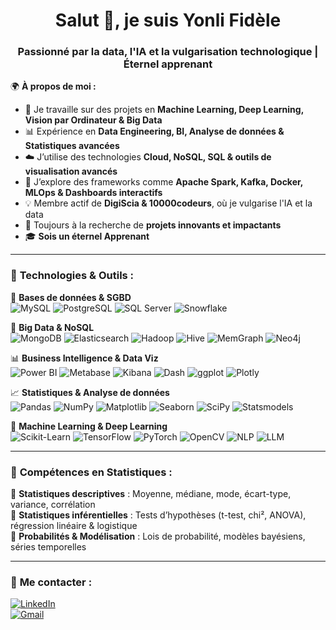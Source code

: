 <h1 align="center">Salut 👋, je suis Yonli Fidèle</h1>
<h3 align="center">Passionné par la data, l'IA et la vulgarisation technologique | Éternel apprenant</h3>

🌍 **À propos de moi :**  
- 🌟 Je travaille sur des projets en **Machine Learning, Deep Learning, Vision par Ordinateur & Big Data**  
- 📊 Expérience en **Data Engineering, BI, Analyse de données & Statistiques avancées**  
- ☁️ J’utilise des technologies **Cloud, NoSQL, SQL & outils de visualisation avancés**  
- 🌱 J’explore des frameworks comme **Apache Spark, Kafka, Docker, MLOps & Dashboards interactifs**  
- 💡 Membre actif de **DigiScia & 10000codeurs**, où je vulgarise l'IA et la data  
- 📌 Toujours à la recherche de **projets innovants et impactants**  
- 🎓 **Sois un éternel Apprenant**  

---

### 🚀 **Technologies & Outils :**  

💾 **Bases de données & SGBD**  
![MySQL](https://img.shields.io/badge/MySQL-4479A1?style=for-the-badge&logo=mysql&logoColor=white)
![PostgreSQL](https://img.shields.io/badge/PostgreSQL-336791?style=for-the-badge&logo=postgresql&logoColor=white)
![SQL Server](https://img.shields.io/badge/SQL%20Server-CC2927?style=for-the-badge&logo=microsoft-sql-server&logoColor=white)
![Snowflake](https://img.shields.io/badge/Snowflake-29B5E8?style=for-the-badge&logo=snowflake&logoColor=white)

📂 **Big Data & NoSQL**  
![MongoDB](https://img.shields.io/badge/MongoDB-47A248?style=for-the-badge&logo=mongodb&logoColor=white)
![Elasticsearch](https://img.shields.io/badge/Elasticsearch-005571?style=for-the-badge&logo=elasticsearch&logoColor=white)
![Hadoop](https://img.shields.io/badge/Hadoop-66CCFF?style=for-the-badge&logo=apachehadoop&logoColor=black)
![Hive](https://img.shields.io/badge/Hive-FDEE21?style=for-the-badge&logo=apachehive&logoColor=black)
![MemGraph](https://img.shields.io/badge/MemGraph-FF5733?style=for-the-badge&logo=graphdatabase&logoColor=white)
![Neo4j](https://img.shields.io/badge/Neo4j-008CC1?style=for-the-badge&logo=neo4j&logoColor=white)

📊 **Business Intelligence & Data Viz**  
![Power BI](https://img.shields.io/badge/PowerBI-F2C811?style=for-the-badge&logo=powerbi&logoColor=black)
![Metabase](https://img.shields.io/badge/Metabase-509EE3?style=for-the-badge&logo=metabase&logoColor=white)
![Kibana](https://img.shields.io/badge/Kibana-E8478B?style=for-the-badge&logo=kibana&logoColor=white)
![Dash](https://img.shields.io/badge/Dash-000000?style=for-the-badge&logo=plotly&logoColor=white)
![ggplot](https://img.shields.io/badge/ggplot-1F77B4?style=for-the-badge&logo=ggplot&logoColor=white)
![Plotly](https://img.shields.io/badge/Plotly-3F4F75?style=for-the-badge&logo=plotly&logoColor=white)

📈 **Statistiques & Analyse de données**  
![Pandas](https://img.shields.io/badge/Pandas-150458?style=for-the-badge&logo=pandas&logoColor=white)
![NumPy](https://img.shields.io/badge/NumPy-013243?style=for-the-badge&logo=numpy&logoColor=white)
![Matplotlib](https://img.shields.io/badge/Matplotlib-11557C?style=for-the-badge&logo=python&logoColor=white)
![Seaborn](https://img.shields.io/badge/Seaborn-3C5488?style=for-the-badge&logo=python&logoColor=white)
![SciPy](https://img.shields.io/badge/SciPy-8CAAE6?style=for-the-badge&logo=scipy&logoColor=white)
![Statsmodels](https://img.shields.io/badge/Statsmodels-336699?style=for-the-badge&logo=python&logoColor=white)

🧠 **Machine Learning & Deep Learning**  
![Scikit-Learn](https://img.shields.io/badge/Scikit--Learn-F7931E?style=for-the-badge&logo=scikit-learn&logoColor=white)
![TensorFlow](https://img.shields.io/badge/TensorFlow-FF6F00?style=for-the-badge&logo=tensorflow&logoColor=white)
![PyTorch](https://img.shields.io/badge/PyTorch-EE4C2C?style=for-the-badge&logo=pytorch&logoColor=white)
![OpenCV](https://img.shields.io/badge/OpenCV-5C3EE8?style=for-the-badge&logo=opencv&logoColor=white)
![NLP](https://img.shields.io/badge/NLP-800080?style=for-the-badge&logo=spacy&logoColor=white)
![LLM](https://img.shields.io/badge/LLM-FFA500?style=for-the-badge&logo=transformers&logoColor=white)

---

### 🎯 **Compétences en Statistiques :**  
📌 **Statistiques descriptives** : Moyenne, médiane, mode, écart-type, variance, corrélation  
📌 **Statistiques inférentielles** : Tests d’hypothèses (t-test, chi², ANOVA), régression linéaire & logistique  
📌 **Probabilités & Modélisation** : Lois de probabilité, modèles bayésiens, séries temporelles  

---

### 💌 **Me contacter :**  
[![LinkedIn](https://img.shields.io/badge/LinkedIn-0077B5?style=for-the-badge&logo=linkedin&logoColor=white)](https://www.linkedin.com/in/yonlifidele)  
[![Gmail](https://img.shields.io/badge/Gmail-D14836?style=for-the-badge&logo=gmail&logoColor=white)](mailto:yonlifidelis2@gmail.com)
